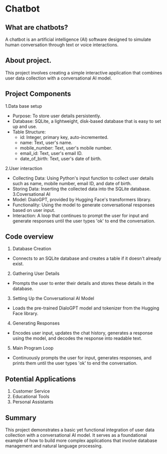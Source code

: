 
# Chatbot

## What are chatbots?

A chatbot is an artificial intelligence (AI) software designed to simulate human conversation through text or voice interactions.


## About project.

This project involves creating a simple interactive application that combines user data collection with a conversational AI model.

## Project Components

1.Data base setup
* Purpose: To store user details persistently.
* Database: SQLite, a lightweight, disk-based database that is easy to set up and use.
* Table Structure:
  * id: Integer, primary key, auto-incremented.
  * name: Text, user's name.
  * mobile_number: Text, user's mobile number.
  * email_id: Text, user's email ID.
  * date_of_birth: Text, user's date of birth.

2.User interaction 
* Collecting Data: Using Python's input function to collect user details such as name, mobile number, email ID, and date of birth.
* Storing Data: Inserting the collected data into the SQLite database.
3.Coversational AI
* Model: DialoGPT, provided by Hugging Face's transformers library.
* Functionality: Using the model to generate conversational responses based on user input.
* Interaction: A loop that continues to prompt the user for input and generate responses until the user types 'ok' to end the conversation.

## Code overview 

1. Database Creation
* Connects to an SQLite database and creates a table if it doesn't already exist.
2. Gathering User Details
* Prompts the user to enter their details and stores these details in the database.
3. Setting Up the Conversational AI Model
* Loads the pre-trained DialoGPT model and tokenizer from the Hugging Face library.
4. Generating Responses
* Encodes user input, updates the chat history, generates a response using the model, and decodes the response into readable text.
5. Main Program Loop
* Continuously prompts the user for input, generates responses, and prints them until the user types 'ok' to end the conversation.

## Potential Applications

1. Customer Service
2. Educational Tools
3. Personal Assistants

## Summary

This project demonstrates a basic yet functional integration of user data collection with a conversational AI model. It serves as a foundational example of how to build more complex applications that involve database management and natural language processing.


